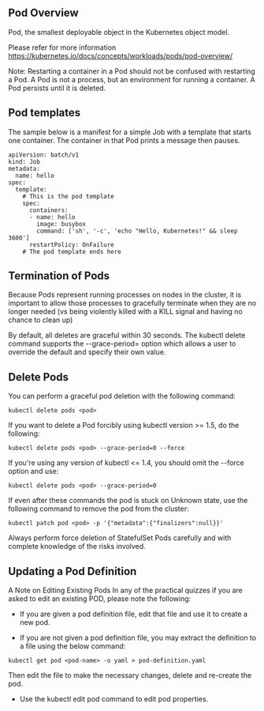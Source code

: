 
## Pod Overview

Pod, the smallest deployable object in the Kubernetes object model.

Please refer for more information https://kubernetes.io/docs/concepts/workloads/pods/pod-overview/

Note: Restarting a container in a Pod should not be confused with restarting a Pod. A Pod is not a process, but an environment for running a container. A Pod persists until it is deleted.

## Pod templates

The sample below is a manifest for a simple Job with a template that starts one container. The container in that Pod prints a message then pauses.

```
apiVersion: batch/v1
kind: Job
metadata:
  name: hello
spec:
  template:
    # This is the pod template
    spec:
      containers:
      - name: hello
        image: busybox
        command: ['sh', '-c', 'echo "Hello, Kubernetes!" && sleep 3600']
      restartPolicy: OnFailure
    # The pod template ends here
```
## Termination of Pods

Because Pods represent running processes on nodes in the cluster, it is important to allow those processes to gracefully terminate when they are no longer needed (vs being violently killed with a KILL signal and having no chance to clean up)

By default, all deletes are graceful within 30 seconds. The kubectl delete command supports the --grace-period=<seconds> option which allows a user to override the default and specify their own value.

## Delete Pods
You can perform a graceful pod deletion with the following command:
```
kubectl delete pods <pod>
```
If you want to delete a Pod forcibly using kubectl version >= 1.5, do the following:
```
kubectl delete pods <pod> --grace-period=0 --force
```
If you're using any version of kubectl <= 1.4, you should omit the --force option and use:
```
kubectl delete pods <pod> --grace-period=0
```
If even after these commands the pod is stuck on Unknown state, use the following command to remove the pod from the cluster:
```
kubectl patch pod <pod> -p '{"metadata":{"finalizers":null}}'
```
Always perform force deletion of StatefulSet Pods carefully and with complete knowledge of the risks involved.


## Updating a Pod Definition

A Note on Editing Existing Pods
In any of the practical quizzes if you are asked to edit an existing POD, please note the following:

* If you are given a pod definition file, edit that file and use it to create a new pod.

* If you are not given a pod definition file, you may extract the definition to a file using the below command:
```
kubectl get pod <pod-name> -o yaml > pod-definition.yaml
```
Then edit the file to make the necessary changes, delete and re-create the pod.

* Use the kubectl edit pod <pod-name> command to edit pod properties.
